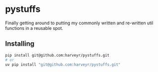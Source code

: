 # pystuffs

Finally getting around to putting my commonly written and re-written util functions in a reusable spot.

## Installing

```sh
pip install git@github.com:harveyr/pystuffs.git
# or
uv pip install "git@github.com:harveyr/pystuffs.git"
```
